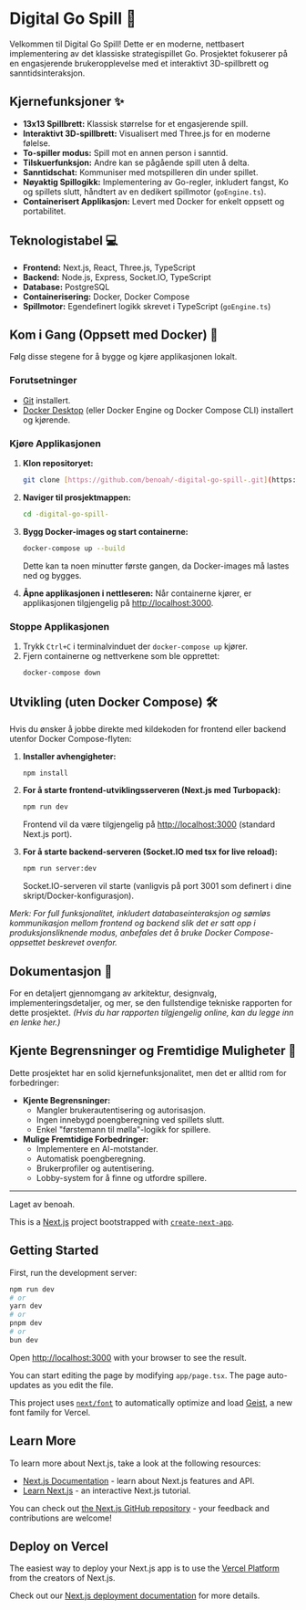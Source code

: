 # Digital Go Spill 🎲

Velkommen til Digital Go Spill! Dette er en moderne, nettbasert implementering av det klassiske strategispillet Go. Prosjektet fokuserer på en engasjerende brukeropplevelse med et interaktivt 3D-spillbrett og sanntidsinteraksjon.

## Kjernefunksjoner ✨

* **13x13 Spillbrett:** Klassisk størrelse for et engasjerende spill.
* **Interaktivt 3D-spillbrett:** Visualisert med Three.js for en moderne følelse.
* **To-spiller modus:** Spill mot en annen person i sanntid.
* **Tilskuerfunksjon:** Andre kan se pågående spill uten å delta.
* **Sanntidschat:** Kommuniser med motspilleren din under spillet.
* **Nøyaktig Spillogikk:** Implementering av Go-regler, inkludert fangst, Ko og spillets slutt, håndtert av en dedikert spillmotor (`goEngine.ts`).
* **Containerisert Applikasjon:** Levert med Docker for enkelt oppsett og portabilitet.

## Teknologistabel 💻

* **Frontend:** Next.js, React, Three.js, TypeScript
* **Backend:** Node.js, Express, Socket.IO, TypeScript
* **Database:** PostgreSQL
* **Containerisering:** Docker, Docker Compose
* **Spillmotor:** Egendefinert logikk skrevet i TypeScript (`goEngine.ts`)

## Kom i Gang (Oppsett med Docker) 🚀

Følg disse stegene for å bygge og kjøre applikasjonen lokalt.

### Forutsetninger

* [Git](https://git-scm.com/) installert.
* [Docker Desktop](https://www.docker.com/products/docker-desktop/) (eller Docker Engine og Docker Compose CLI) installert og kjørende.

### Kjøre Applikasjonen

1.  **Klon repositoryet:**
    ```bash
    git clone [https://github.com/benoah/-digital-go-spill-.git](https://github.com/benoah/-digital-go-spill-.git)
    ```
2.  **Naviger til prosjektmappen:**
    ```bash
    cd -digital-go-spill-
    ```
3.  **Bygg Docker-images og start containerne:**
    ```bash
    docker-compose up --build
    ```
    Dette kan ta noen minutter første gangen, da Docker-images må lastes ned og bygges.

4.  **Åpne applikasjonen i nettleseren:**
    Når containerne kjører, er applikasjonen tilgjengelig på [http://localhost:3000](http://localhost:3000).

### Stoppe Applikasjonen

1.  Trykk `Ctrl+C` i terminalvinduet der `docker-compose up` kjører.
2.  Fjern containerne og nettverkene som ble opprettet:
    ```bash
    docker-compose down
    ```

## Utvikling (uten Docker Compose) 🛠️

Hvis du ønsker å jobbe direkte med kildekoden for frontend eller backend utenfor Docker Compose-flyten:

1.  **Installer avhengigheter:**
    ```bash
    npm install
    ```
2.  **For å starte frontend-utviklingsserveren (Next.js med Turbopack):**
    ```bash
    npm run dev
    ```
    Frontend vil da være tilgjengelig på [http://localhost:3000](http://localhost:3000) (standard Next.js port).

3.  **For å starte backend-serveren (Socket.IO med tsx for live reload):**
    ```bash
    npm run server:dev
    ```
    Socket.IO-serveren vil starte (vanligvis på port 3001 som definert i dine skript/Docker-konfigurasjon).

*Merk: For full funksjonalitet, inkludert databaseinteraksjon og sømløs kommunikasjon mellom frontend og backend slik det er satt opp i produksjonsliknende modus, anbefales det å bruke Docker Compose-oppsettet beskrevet ovenfor.*

## Dokumentasjon 📄

For en detaljert gjennomgang av arkitektur, designvalg, implementeringsdetaljer, og mer, se den fullstendige tekniske rapporten for dette prosjektet.
_(Hvis du har rapporten tilgjengelig online, kan du legge inn en lenke her.)_

## Kjente Begrensninger og Fremtidige Muligheter 🔮

Dette prosjektet har en solid kjernefunksjonalitet, men det er alltid rom for forbedringer:

* **Kjente Begrensninger:**
    * Mangler brukerautentisering og autorisasjon.
    * Ingen innebygd poengberegning ved spillets slutt.
    * Enkel "førstemann til mølla"-logikk for spillere.
* **Mulige Fremtidige Forbedringer:**
    * Implementere en AI-motstander.
    * Automatisk poengberegning.
    * Brukerprofiler og autentisering.
    * Lobby-system for å finne og utfordre spillere.

---

Laget av benoah.

This is a [Next.js](https://nextjs.org) project bootstrapped with [`create-next-app`](https://nextjs.org/docs/app/api-reference/cli/create-next-app).

## Getting Started

First, run the development server:

```bash
npm run dev
# or
yarn dev
# or
pnpm dev
# or
bun dev
```

Open [http://localhost:3000](http://localhost:3000) with your browser to see the result.

You can start editing the page by modifying `app/page.tsx`. The page auto-updates as you edit the file.

This project uses [`next/font`](https://nextjs.org/docs/app/building-your-application/optimizing/fonts) to automatically optimize and load [Geist](https://vercel.com/font), a new font family for Vercel.

## Learn More

To learn more about Next.js, take a look at the following resources:

- [Next.js Documentation](https://nextjs.org/docs) - learn about Next.js features and API.
- [Learn Next.js](https://nextjs.org/learn) - an interactive Next.js tutorial.

You can check out [the Next.js GitHub repository](https://github.com/vercel/next.js) - your feedback and contributions are welcome!

## Deploy on Vercel

The easiest way to deploy your Next.js app is to use the [Vercel Platform](https://vercel.com/new?utm_medium=default-template&filter=next.js&utm_source=create-next-app&utm_campaign=create-next-app-readme) from the creators of Next.js.

Check out our [Next.js deployment documentation](https://nextjs.org/docs/app/building-your-application/deploying) for more details.
